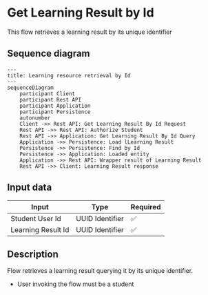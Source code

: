 # Get Learning Result by Id

This flow retrieves a learning result by its unique identifier

## Sequence diagram

```mermaid
---
title: Learning resource retrieval by Id
---
sequenceDiagram
    participant Client
    participant Rest API
    participant Application
    participant Persistence
    autonumber
    Client ->> Rest API: Get Learning Result By Id Request
    Rest API ->> Rest API: Authorize Student
    Rest API ->> Application: Get Learning Result By Id Query
    Application ->> Persistence: Load lLearning Result
    Persistence ->> Persistence: Find by Id
    Persistence ->> Application: Loaded entity
    Application ->> Rest API: Wrapper result of Learning Result
    Rest API ->> Client: Learning Result response
```

## Input data

| Input              | Type            | Required |
|--------------------|-----------------|----------|
| Student User Id    | UUID Identifier | ✅        |
| Learning Result Id | UUID Identifier | ✅        |

## Description

Flow retrieves a learning result querying it by its unique identifier.

- User invoking the flow must be a student